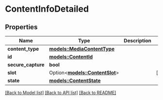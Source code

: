 # ContentInfoDetailed

## Properties

Name | Type | Description | Notes
------------ | ------------- | ------------- | -------------
**content_type** | [**models::MediaContentType**](MediaContentType.md) |  | 
**id** | [**models::ContentId**](ContentId.md) |  | 
**secure_capture** | **bool** |  | 
**slot** | Option<[**models::ContentSlot**](ContentSlot.md)> |  | [optional]
**state** | [**models::ContentState**](ContentState.md) |  | 

[[Back to Model list]](../README.md#documentation-for-models) [[Back to API list]](../README.md#documentation-for-api-endpoints) [[Back to README]](../README.md)


